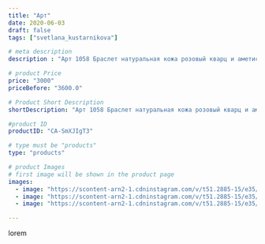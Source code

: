 ```yaml
---
title: "Арт"
date: 2020-06-03
draft: false
tags: ["svetlana_kustarnikova"]

# meta description
description : "Арт 1058 Браслет натуральная кожа розовый кварц и аметист Автор дизайна mea _ elena _"

# product Price
price: "3000"
priceBefore: "3600.0"

# Product Short Description
shortDescription: "Арт 1058 Браслет натуральная кожа розовый кварц и аметист Автор дизайна mea _ elena _"

#product ID
productID: "CA-SmXJIgT3"

# type must be "products"
type: "products"

# product Images
# first image will be shown in the product page
images:
  - image: "https://scontent-arn2-1.cdninstagram.com/v/t51.2885-15/e35/101656950_146172300351981_721996648792571471_n.jpg?_nc_ht=scontent-arn2-1.cdninstagram.com&_nc_cat=109&_nc_ohc=zNbi-30ujvAAX-3SNBD&se=7&tp=1&oh=59a66b4e31639782a6b77e8a24e6fdf7&oe=606194A3&ig_cache_key=MjMyMzM3NjI1MzE2NzQ4ODM2Ng%3D%3D.2"
  - image: "https://scontent-arn2-1.cdninstagram.com/v/t51.2885-15/e35/101826707_1097384583978202_6746990252724887326_n.jpg?_nc_ht=scontent-arn2-1.cdninstagram.com&_nc_cat=110&_nc_ohc=0bJx68RM5TsAX--dOCl&se=7&tp=1&oh=cb94726cbd7bb600f8a385d861b6a3dd&oe=60604CD4&ig_cache_key=MjMyMzM3NjI1MzE1OTMyMzAzNg%3D%3D.2"
  - image: "https://scontent-arn2-1.cdninstagram.com/v/t51.2885-15/e35/101506614_900940277044643_1899900495103328336_n.jpg?_nc_ht=scontent-arn2-1.cdninstagram.com&_nc_cat=111&_nc_ohc=Wr9WXbWoLPEAX-4QWMI&se=7&tp=1&oh=8841f0c7f5c7e2735aee636e3d778ec5&oe=605F4807&ig_cache_key=MjMyMzM3NjI1MzE3NTg4MzIzNw%3D%3D.2"

---
```

lorem
